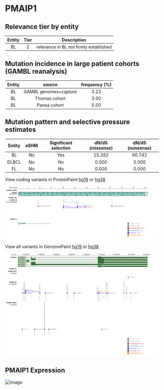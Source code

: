# PMAIP1

## Relevance tier by entity

|Entity|Tier|Description                           |
|:------:|:----:|--------------------------------------|
|BL    |2   |relevance in BL not firmly established|

## Mutation incidence in large patient cohorts (GAMBL reanalysis)

|Entity|source               |frequency (%)|
|:------:|:---------------------:|:-------------:|
|BL    |GAMBL genomes+capture|3.23         |
|BL    |Thomas cohort        |3.00         |
|BL    |Panea cohort         |5.00         |

## Mutation pattern and selective pressure estimates

|Entity|aSHM|Significant selection|dN/dS (missense)|dN/dS (nonsense)|
|:------:|:----:|:---------------------:|:----------------:|:----------------:|
|BL    |No  |Yes                  |15.382          |90.742          |
|DLBCL |No  |No                   | 0.000          | 0.000          |
|FL    |No  |No                   | 0.000          | 0.000          |



View coding variants in ProteinPaint [hg19](https://morinlab.github.io/LLMPP/GAMBL/PMAIP1_protein.html)  or [hg38](https://morinlab.github.io/LLMPP/GAMBL/PMAIP1_protein_hg38.html)

![image](images/proteinpaint/PMAIP1_NM_021127.svg)

View all variants in GenomePaint [hg19](https://morinlab.github.io/LLMPP/GAMBL/PMAIP1.html)  or [hg38](https://morinlab.github.io/LLMPP/GAMBL/PMAIP1_hg38.html)

![image](images/proteinpaint/PMAIP1.svg)
## PMAIP1 Expression
![image](images/gene_expression/PMAIP1_by_pathology.svg)
<!-- ORIGIN: Unknown -->
